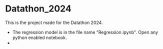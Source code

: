# Datathon_2024
This is the project made for the Datathon 2024.

- The regression model is in the file name "Regression.ipynb". Open any python enabled notebook.
- 
